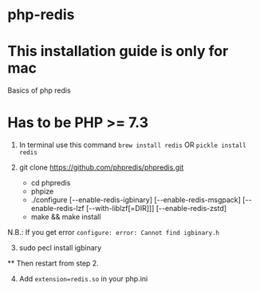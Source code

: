 # php-redis
# This installation guide is only for mac

Basics of php redis

# Has to be PHP >= 7.3
1. In terminal use this command `brew install redis` OR `pickle install redis`

2. git clone https://github.com/phpredis/phpredis.git
    - cd phpredis
    - phpize
    - ./configure [--enable-redis-igbinary] [--enable-redis-msgpack] [--enable-redis-lzf [--with-liblzf[=DIR]]] [--enable-redis-zstd]
    - make && make install

N.B.: If you get error `configure: error: Cannot find igbinary.h`

3. sudo pecl install igbinary

** Then restart from step 2.

4. Add `extension=redis.so` in your php.ini
